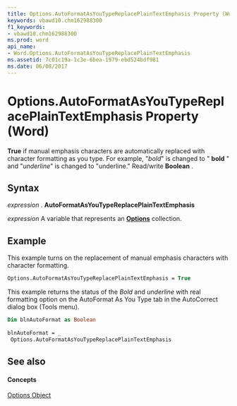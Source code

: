 ```yaml
---
title: Options.AutoFormatAsYouTypeReplacePlainTextEmphasis Property (Word)
keywords: vbawd10.chm162988300
f1_keywords:
- vbawd10.chm162988300
ms.prod: word
api_name:
- Word.Options.AutoFormatAsYouTypeReplacePlainTextEmphasis
ms.assetid: 7c01c19a-1c3e-6bea-1979-ebd524bdf981
ms.date: 06/08/2017
---
```



# Options.AutoFormatAsYouTypeReplacePlainTextEmphasis Property (Word)

 **True** if manual emphasis characters are automatically replaced with character formatting as you type. For example, "*bold*" is changed to " **bold** " and "_underline_" is changed to "underline." Read/write **Boolean** .


## Syntax

 _expression_ . **AutoFormatAsYouTypeReplacePlainTextEmphasis**

 _expression_ A variable that represents an **[Options](options-object-word.md)** collection.


## Example

This example turns on the replacement of manual emphasis characters with character formatting.


```vb
Options.AutoFormatAsYouTypeReplacePlainTextEmphasis = True
```

This example returns the status of the *Bold* and _underline_ with real formatting option on the AutoFormat As You Type tab in the AutoCorrect dialog box (Tools menu).




```vb
Dim blnAutoFormat as Boolean 
 
blnAutoFormat = _ 
 Options.AutoFormatAsYouTypeReplacePlainTextEmphasis
```


## See also


#### Concepts


[Options Object](options-object-word.md)

